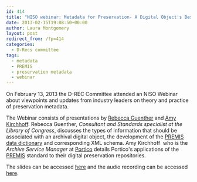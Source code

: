 ```yaml
---
id: 414
title: "NISO webinar: Metadata for Preservation- A Digital Object's Best Friend"
date: 2013-02-15T19:08:50+00:00
author: Laura Montgomery
layout: post
redirect_from: /?p=414
categories:
  - D-Recs committee
tags:
  - metadata
  - PREMIS
  - preservation metadata
  - webinar
---
```

On February 13, 2013 the D-REC Committee attended an NISO Webinar about viewpoints and updates from industry leaders on theory and practice of preservation metadata.

The Webinar consists of presentations by [Rebecca Guenther](http://blogs.loc.gov/digitalpreservation/2011/07/digital-pioneer-rebecca-guenther/ "Rebecca Guenther") and [Amy Kirchhoff](http://www.portico.org/digital-preservation/about-us/staff/amy-j-kirchhoff "Amy Kirchhoff"). Rebecca Guenther, _Consultant and Standards specialist at the Library of Congress_, discusses the types of information that should be associated with an archival digital object, the development of the [PREMIS data dictionary](http://www.loc.gov/standards/premis/v2/premis-2-0.pdf "PREMIS Data Dictionary") and corresponding XML schema. Amy Kirchhoff  who is the _Archive Service Manager_ at [Portico](http://www.portico.org/digital-preservation/ "Portico") details Portico's applications of the [PREMIS](http://www.loc.gov/standards/premis/ "PREMIS") standard to their digital preservation repositories.

The slides can be accessed [here](http://www.niso.org/news/events/2013/webinars/preservation "here") and the audio recording can be accessed [here](http://www.niso.org/apps/group_public/document.php?document_id=10175 "here").
